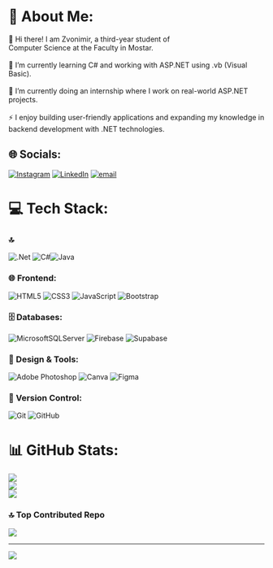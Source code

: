 # 💫 About Me:
👋 Hi there! I am Zvonimir, a third-year student of  <br>Computer Science at the Faculty in Mostar.<br><br>🌱 I’m currently learning C# and working with ASP.NET using .vb (Visual Basic).<br><br>💼 I’m currently doing an internship where I work on real-world ASP.NET projects.<br><br>⚡ I enjoy building user-friendly applications and expanding my knowledge in backend development with .NET technologies.<br>


## 🌐 Socials:
[![Instagram](https://img.shields.io/badge/Instagram-%23E4405F.svg?logo=Instagram&logoColor=white)](https://instagram.com/zvonekozull) [![LinkedIn](https://img.shields.io/badge/LinkedIn-%230077B5.svg?logo=linkedin&logoColor=white)](https://linkedin.com/in/zvonimir-kozul) [![email](https://img.shields.io/badge/Email-D14836?logo=gmail&logoColor=white)](mailto:zvone.kozull1999@gmail.com) 

# 💻 Tech Stack:

### 🔝 
![.Net](https://img.shields.io/badge/.NET-5C2D91?style=for-the-badge&logo=.net&logoColor=white) ![C#](https://img.shields.io/badge/c%23-%23239120.svg?style=for-the-badge&logo=csharp&logoColor=white)![Java](https://img.shields.io/badge/Java-%23ED8B00.svg?style=for-the-badge&logo=java&logoColor=white)

### 🌐 Frontend:
![HTML5](https://img.shields.io/badge/html5-%23E34F26.svg?style=for-the-badge&logo=html5&logoColor=white) ![CSS3](https://img.shields.io/badge/css3-%231572B6.svg?style=for-the-badge&logo=css3&logoColor=white) ![JavaScript](https://img.shields.io/badge/javascript-%23323330.svg?style=for-the-badge&logo=javascript&logoColor=%23F7DF1E) ![Bootstrap](https://img.shields.io/badge/bootstrap-%238511FA.svg?style=for-the-badge&logo=bootstrap&logoColor=white)

### 🗄️ Databases:
![MicrosoftSQLServer](https://img.shields.io/badge/Microsoft%20SQL%20Server-CC2927?style=for-the-badge&logo=microsoft%20sql%20server&logoColor=white) ![Firebase](https://img.shields.io/badge/firebase-%23039BE5.svg?style=for-the-badge&logo=firebase) ![Supabase](https://img.shields.io/badge/Supabase-3ECF8E?style=for-the-badge&logo=supabase&logoColor=white)

### 🎨 Design & Tools:
![Adobe Photoshop](https://img.shields.io/badge/adobe%20photoshop-%2331A8FF.svg?style=for-the-badge&logo=adobe%20photoshop&logoColor=white) ![Canva](https://img.shields.io/badge/Canva-%2300C4CC.svg?style=for-the-badge&logo=Canva&logoColor=white) ![Figma](https://img.shields.io/badge/figma-%23F24E1E.svg?style=for-the-badge&logo=figma&logoColor=white)

### 🧰 Version Control:
![Git](https://img.shields.io/badge/git-%23F05033.svg?style=for-the-badge&logo=git&logoColor=white) ![GitHub](https://img.shields.io/badge/github-%23121011.svg?style=for-the-badge&logo=github&logoColor=white)

# 📊 GitHub Stats:
![](https://github-readme-stats.vercel.app/api?username=ZvoneK99&theme=blue_navy&hide_border=false&include_all_commits=true&count_private=false)<br/>
![](https://nirzak-streak-stats.vercel.app/?user=ZvoneK99&theme=blue_navy&hide_border=false)<br/>
![](https://github-readme-stats.vercel.app/api/top-langs/?username=ZvoneK99&theme=blue_navy&hide_border=false&include_all_commits=true&count_private=false&layout=compact)

### 🔝 Top Contributed Repo
![](https://github-contributor-stats.vercel.app/api?username=ZvoneK99&limit=5&theme=dark&combine_all_yearly_contributions=true)

---
[![](https://visitcount.itsvg.in/api?id=ZvoneK99&icon=0&color=0)](https://visitcount.itsvg.in)

<!-- Proudly created with GPRM ( https://gprm.itsvg.in ) -->
